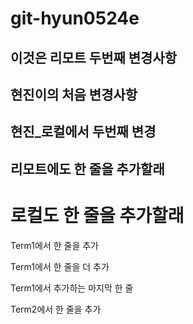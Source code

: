 # git-hyun0524e

## 이것은 리모트 두번째 변경사항

## 현진이의 처음 변경사항

## 현진_로컬에서 두번째 변경

## 리모트에도 한 줄을 추가할래

# 로컬도 한 줄을 추가할래

Term1에서 한 줄을 추가

Term1에서 한 줄을 더 추가

Term1에서 추가하는 마지막 한 줄

Term2에서 한 줄을 추가
